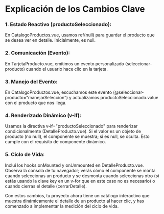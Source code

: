 # Explicación de los Cambios Clave
### 1. Estado Reactivo (productoSeleccionado): 
En CatalogoProductos.vue, usamos ref(null) para guardar el producto que se desea ver en detalle. Inicialmente, es null.

### 2. Comunicación (Evento): 
En TarjetaProducto.vue, emitimos un evento personalizado (seleccionar-producto) cuando el usuario hace clic en la tarjeta.

### 3. Manejo del Evento: 
En CatalogoProductos.vue, escuchamos este evento (@seleccionar-producto="manejarSeleccion") y actualizamos productoSeleccionado.value con el producto que nos llega.

### 4. Renderizado Dinámico (v-if): 
Usamos la directiva v-if="productoSeleccionado" para renderizar condicionalmente (DetalleProducto.vue). Si el valor es un objeto de producto (no null), el componente se muestra; si es null, se oculta. Esto cumple con el requisito de componente dinámico.

### 5. Ciclo de Vida: 

Incluí los hooks onMounted y onUnmounted en DetalleProducto.vue. Observa la consola de tu navegador; verás cómo el componente se monta cuando seleccionas un producto y se desmonta cuando seleccionas otro (si estás usando la clave key en un v-for que en este caso no es necesario) o cuando cierras el detalle (cerrarDetalle).

Con estos cambios, tu proyecto ahora tiene un catálogo interactivo que muestra dinámicamente el detalle de un producto al hacer clic, y has comenzado a implementar la medición del ciclo de vida.